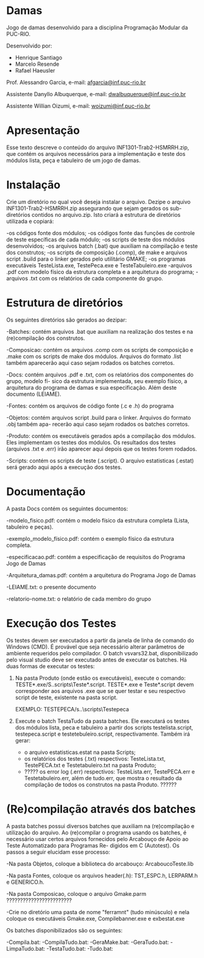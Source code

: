 ﻿Damas
=====

Jogo de damas desenvolvido para a disciplina Programação Modular da PUC-RIO.

Desenvolvido por:

- Henrique Santiago
- Marcelo Resende
- Rafael Haeusler


Prof. Alessandro Garcia, e-mail: afgarcia@inf.puc-rio.br

Assistente Danyllo Albuquerque, e-mail: dwalbuquerque@inf.puc-rio.br

Assistente Willian Oizumi, e-mail: woizumi@inf.puc-rio.br


Apresentação
===============================================================================
Esse texto descreve o conteúdo do arquivo INF1301-Trab2-HSMRRH.zip, que contém 
os arquivos necessários para a implementação e teste dos módulos lista, peça e 
tabuleiro de um jogo de damas.



Instalação
===============================================================================
Crie um diretório no qual você deseja instalar o arquivo. Dezipe o arquivo 
INF1301-Trab2-HSMRRH.zip assegurando que sejam gerados os sub-diretórios contidos
no arquivo.zip. Isto criará a estrutura de diretórios utilizada e copiará:

-os códigos fonte dos módulos;
-os códigos fonte das funções de controle de teste específicas de cada módulo; 
-os scripts de teste dos módulos desenvolvidos;
-os arquivos batch (.bat) que auxiliam na compilação e teste dos construtos;
-os scripts de composição (.comp), de make e arquivos script .build para o linker
gerados pelo utilitário GMAKE;
-os programas executáveis TesteLista.exe, TestePeca.exe e TesteTabuleiro.exe
-arquivos .pdf com modelo físico da estrutura completa e a arquitetura do programa;
-arquivos .txt com os relatórios de cada componente do grupo.


Estrutura de diretórios
================================================================================
Os seguintes diretórios são gerados ao dezipar:

-Batches: contém arquivos .bat que auxiliam na realização dos testes e na (re)compilação
	  dos construtos.

-Composicao: contém os arquivos .comp com os scripts de composição e .make com os scripts
	     de make dos módulos. Arquivos do formato .list também aparecerão aqui caso
 	     sejam rodados os batches corretos.

-Docs: contém arquivos .pdf e .txt, com os relatórios dos componentes do grupo, modelo fí-
       sico da estrutura implementada, seu exemplo físico, a arquitetura do programa de
       damas e sua especificação. Além deste documento (LEIAME).

-Fontes: contém os arquivos de código fonte (.c e .h) do programa

-Objetos: contém arquivos script .build para o linker. Arquivos do formato .obj também apa-
          recerão aqui caso sejam rodados os batches corretos.

-Produto: contém os executáveis gerados após a compilação dos módulos. Eles implementam os
	  testes dos módulos. Os resultados dos testes (arquivos .txt e .err) irão aparecer
	  aqui depois que os testes forem rodados.

-Scripts: contém os scripts de teste (.script). O arquivo estatisticas (.estat) será gerado
    	  aqui após a execução dos testes.


Documentação
=================================================================================
A pasta Docs contém os seguintes documentos:

-modelo_fisico.pdf: contém o modelo físico da estrutura completa (Lista, tabuleiro e peças).

-exemplo_modelo_físico.pdf: contém o exemplo físico da estrutura completa.

-especificacao.pdf: contém a especificação de requisitos do Programa Jogo de Damas

-Arquitetura_damas.pdf: contém a arquitetura do Programa Jogo de Damas

-LEIAME.txt: o presente documento

-relatorio-nome.txt: o relatório de cada membro do grupo


Execução dos Testes
=================================================================================
Os testes devem ser executados a partir da janela de linha de comando do Windows (CMD).
É provável que seja necessário alterar parâmetros de ambiente requeridos pelo compilador.
O batch vsvars32.bat, disponibilizado pelo visual studio deve ser executado antes de executar
os batches.
Há duas formas de executar os testes:

1. Na pasta Produto (onde estão os executáveis), execute o comando:    TESTE*.exe/S..scripts\Teste*.script.
   TESTE*.exe e Teste*.script devem corresponder aos arquivos .exe que se quer testar e seu       respectivo script de teste, existente na pasta script.
   
   EXEMPLO: TESTEPECA/s..\scripts\Testepeca

2. Execute o batch TestaTudo da pasta batches. Ele executará os testes dos módulos lista, peca 
   e tabuleiro a partir dos scripts testelista.script, testepeca.script e testetebuleiro.script, 
   respectivamente. Também irá gerar:
   - o arquivo estatisticas.estat na pasta Scripts;
   - os relatórios dos testes (.txt) respectivos: TesteLista.txt, TestePECA.txt e Testetabuleiro.txt
     na pasta Produto;
   - ????? os error log (.err) respectivos: TesteLista.err, TestePECA.err e Testetabuleiro.err, 
     além de tudo.err, que mostra o resultado da compilação de todos os construtos na pasta Produto.
     ??????


(Re)compilação através dos batches
==================================================================================
A pasta batches possui diversos batches que auxiliam na (re)compilação e utilização
do arquivo. Ao (re)compilar o programa usando os batches, é necessário usar certos 
arquivos fornecidos pelo Arcabouço de Apoio ao Teste Automatizado para Programas Re-
digidos em C (Autotest). Os passos a seguir elucidam esse processo:

-Na pasta Objetos, coloque a biblioteca do arcabouço: ArcaboucoTeste.lib

-Na pasta Fontes, coloque os arquivos header(.h): TST_ESPC.h, LERPARM.h e GENERICO.h. 

-Na pasta Composicao, coloque o arquivo Gmake.parm ????????????????????????

-Crie no diretório uma pasta de nome "ferramnt" (tudo minúsculo) e nela coloque os 
 executáveis Gmake.exe, Compilebanner.exe e exbestat.exe

Os batches disponibilizados são os seguintes:

-Compila.bat:
-CompilaTudo.bat:
-GeraMake.bat:
-GeraTudo.bat:
-LimpaTudo.bat:
-TestaTudo.bat:
-Tudo.bat: